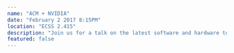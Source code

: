 ```yaml
---
name: "ACM + NVIDIA"
date: "February 2 2017 8:15PM"
location: "ECSS 2.415"
description: "Join us for a talk on the latest software and hardware tools for development and deployment of computationally demanding Deep Learning Networks for autonomous driving. Additionally, there will be information on internships and some swag available."
featured: false
---
```

